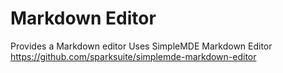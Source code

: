 # Markdown Editor
Provides a Markdown editor
Uses SimpleMDE Markdown Editor https://github.com/sparksuite/simplemde-markdown-editor


